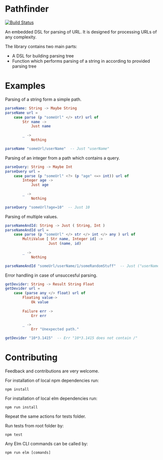 # Pathfinder
[![Build Status](https://travis-ci.org/AIRTucha/Pathfinder.svg?branch=master)](https://travis-ci.org/AIRTucha/Pathfinder)

An embedded DSL for parsing of URL. It is designed for processing URLs of any complexity.

The library contains two main parts:

* A DSL for building parsing tree
* Function which performs parsing of a string in according to provided parsing tree

# Examples

Parsing of a string form a simple path.
```elm
parseName: String -> Maybe String
parseName url =
    case parse (p "someUrl" </> str) url of
        Str name ->
            Just name
        
        _ ->
            Nothing

parseName "someUrl/userName"  -- Just "userName"
```
Parsing of an integer from a path which contains a query.
```elm
parseQuery: String -> Maybe Int
parseQuery url =
    case parse (p "someUrl" <?> (p "age" <=> int)) url of
        Integer age ->
            Just age
        
        _ ->
            Nothing

parseQuery "someUrl?age=10"  -- Just 10
```
Parsing of multiple values.
```elm
parseNameAndId: String -> Just ( String, Int )
parseNameAndId url = 
    case parse (p "someUrl" </> str </> int </> any ) url of
        MultiValue [ Str name, Integer id] ->
                    Just (name, id)
                
        _ ->
            Nothing

parseNameAndId "someUrl/userName/1/someRandomStuff"  -- Just ("userName", 1)
```
Error handling in case of unsuccesful parsing.
```elm
getDevider: String -> Result String Float
getDevider url =
    case (parse any </> float) url of
        Floating value->
            Ok value
            
        Failure err ->
            Err err
        
        _ ->
            Err "Unexpected path."

getDevider "10*3.1415"  -- Err "10*3.1415 does not contain /"
```

# Contributing

Feedback and contributions are very welcome.

For installation of local npm dependencies run:
```
npm install
```

For installation of local elm dependencies run:
```
npm run install
```

Repeat the same actions for tests folder.

Run tests from root folder by:
```
npm test
```

Any Elm CLI commands can be called by:
```
npm run elm [comands]
```
